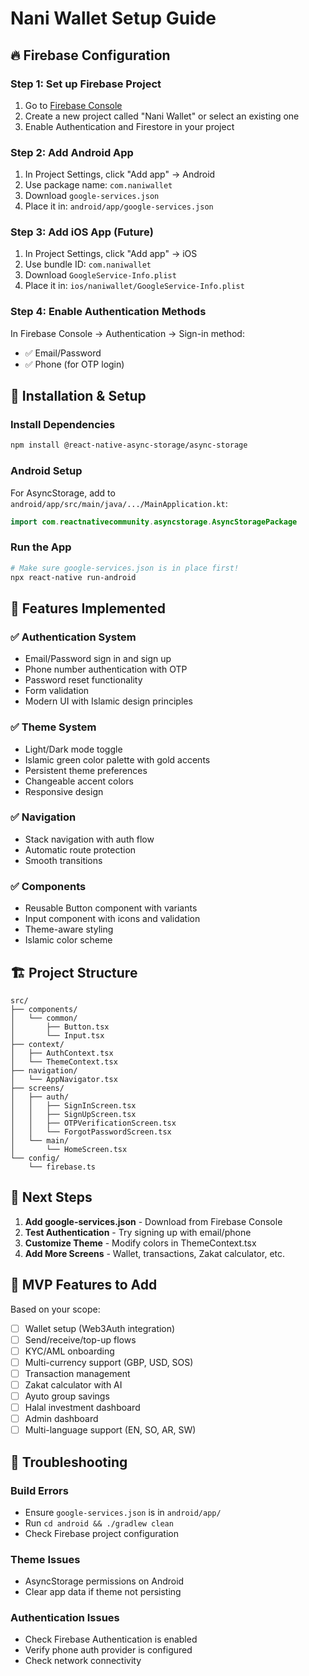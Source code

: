 # Nani Wallet Setup Guide

## 🔥 Firebase Configuration

### Step 1: Set up Firebase Project
1. Go to [Firebase Console](https://console.firebase.google.com/)
2. Create a new project called "Nani Wallet" or select an existing one
3. Enable Authentication and Firestore in your project

### Step 2: Add Android App
1. In Project Settings, click "Add app" → Android
2. Use package name: `com.naniwallet`
3. Download `google-services.json`
4. Place it in: `android/app/google-services.json`

### Step 3: Add iOS App (Future)
1. In Project Settings, click "Add app" → iOS  
2. Use bundle ID: `com.naniwallet`
3. Download `GoogleService-Info.plist`
4. Place it in: `ios/naniwallet/GoogleService-Info.plist`

### Step 4: Enable Authentication Methods
In Firebase Console → Authentication → Sign-in method:
- ✅ Email/Password
- ✅ Phone (for OTP login)

## 📱 Installation & Setup

### Install Dependencies
```bash
npm install @react-native-async-storage/async-storage
```

### Android Setup
For AsyncStorage, add to `android/app/src/main/java/.../MainApplication.kt`:
```kotlin
import com.reactnativecommunity.asyncstorage.AsyncStoragePackage
```

### Run the App
```bash
# Make sure google-services.json is in place first!
npx react-native run-android
```

## 🎨 Features Implemented

### ✅ Authentication System
- Email/Password sign in and sign up
- Phone number authentication with OTP
- Password reset functionality
- Form validation
- Modern UI with Islamic design principles

### ✅ Theme System
- Light/Dark mode toggle
- Islamic green color palette with gold accents
- Persistent theme preferences
- Changeable accent colors
- Responsive design

### ✅ Navigation
- Stack navigation with auth flow
- Automatic route protection
- Smooth transitions

### ✅ Components
- Reusable Button component with variants
- Input component with icons and validation
- Theme-aware styling
- Islamic color scheme

## 🏗️ Project Structure

```
src/
├── components/
│   └── common/
│       ├── Button.tsx
│       └── Input.tsx
├── context/
│   ├── AuthContext.tsx
│   └── ThemeContext.tsx
├── navigation/
│   └── AppNavigator.tsx
├── screens/
│   ├── auth/
│   │   ├── SignInScreen.tsx
│   │   ├── SignUpScreen.tsx
│   │   ├── OTPVerificationScreen.tsx
│   │   └── ForgotPasswordScreen.tsx
│   └── main/
│       └── HomeScreen.tsx
└── config/
    └── firebase.ts
```

## 🔧 Next Steps

1. **Add google-services.json** - Download from Firebase Console
2. **Test Authentication** - Try signing up with email/phone
3. **Customize Theme** - Modify colors in ThemeContext.tsx
4. **Add More Screens** - Wallet, transactions, Zakat calculator, etc.

## 🎯 MVP Features to Add

Based on your scope:
- [ ] Wallet setup (Web3Auth integration)
- [ ] Send/receive/top-up flows  
- [ ] KYC/AML onboarding
- [ ] Multi-currency support (GBP, USD, SOS)
- [ ] Transaction management
- [ ] Zakat calculator with AI
- [ ] Ayuto group savings
- [ ] Halal investment dashboard
- [ ] Admin dashboard
- [ ] Multi-language support (EN, SO, AR, SW)

## 🐛 Troubleshooting

### Build Errors
- Ensure `google-services.json` is in `android/app/`
- Run `cd android && ./gradlew clean`
- Check Firebase project configuration

### Theme Issues
- AsyncStorage permissions on Android
- Clear app data if theme not persisting

### Authentication Issues
- Check Firebase Authentication is enabled
- Verify phone auth provider is configured
- Check network connectivity
